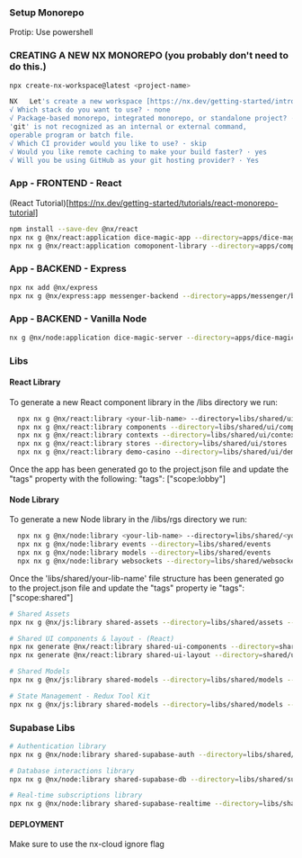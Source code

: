 ### Setup Monorepo

Protip: Use powershell

### CREATING A NEW NX MONOREPO (you probably don't need to do this.)

```bash
npx create-nx-workspace@latest <project-name>

NX   Let's create a new workspace [https://nx.dev/getting-started/intro]
√ Which stack do you want to use? · none
√ Package-based monorepo, integrated monorepo, or standalone project? · integrated
'git' is not recognized as an internal or external command,
operable program or batch file.
√ Which CI provider would you like to use? · skip
√ Would you like remote caching to make your build faster? · yes
√ Will you be using GitHub as your git hosting provider? · Yes
```

### App - FRONTEND - React

(React Tutorial)[https://nx.dev/getting-started/tutorials/react-monorepo-tutorial]

```bash
npm install --save-dev @nx/react
npx nx g @nx/react:application dice-magic-app --directory=apps/dice-magic/app
npx nx g @nx/react:application comoponent-library --directory=apps/component-library/app
```

### App - BACKEND - Express

```bash
npx nx add @nx/express
npx nx g @nx/express:app messenger-backend --directory=apps/messenger/backend
```

### App - BACKEND - Vanilla Node
```bash
nx g @nx/node:application dice-magic-server --directory=apps/dice-magic/server
```

### Libs

#### React Library

To generate a new React component library in the /libs directory we run:

```bash
  npx nx g @nx/react:library <your-lib-name> --directory=libs/shared/ui/<your-lib-name>
  npx nx g @nx/react:library components --directory=libs/shared/ui/components
  npx nx g @nx/react:library contexts --directory=libs/shared/ui/contexts
  npx nx g @nx/react:library stores --directory=libs/shared/ui/stores
  npx nx g @nx/react:library demo-casino --directory=libs/shared/ui/demo-casino
```

Once the app has been generated go to the project.json file and update the "tags" property with the following:
"tags": ["scope:lobby"]

#### Node Library

To generate a new Node library in the /libs/rgs directory we run:

```bash
  npx nx g @nx/node:library <your-lib-name> --directory=libs/shared/<your-lib-name>
  npx nx g @nx/node:library events --directory=libs/shared/events
  npx nx g @nx/node:library models --directory=libs/shared/events
  npx nx g @nx/node:library websockets --directory=libs/shared/websockets
```

Once the 'libs/shared/your-lib-name' file structure has been generated go to the project.json file and update the "tags" property ie "tags": ["scope:shared"]

```bash
# Shared Assets
npx nx g @nx/js:library shared-assets --directory=libs/shared/assets --unitTestRunner=vitest --bundler=none

# Shared UI components & layout - (React)
npx nx generate @nx/react:library shared-ui-components --directory=shared/ui/components --buildable
npx nx generate @nx/react:library shared-ui-layout --directory=shared/ui/layout --buildable

# Shared Models
npx nx g @nx/js:library shared-models --directory=libs/shared/models --unitTestRunner=vitest --bundler=none

# State Management - Redux Tool Kit
npx nx g @nx/js:library shared-models --directory=libs/shared/models --unitTestRunner=vitest --bundler=none
```

### Supabase Libs

```bash
# Authentication library
npx nx g @nx/node:library shared-supabase-auth --directory=libs/shared/supabase/auth --buildable

# Database interactions library
npx nx g @nx/node:library shared-supabase-db --directory=libs/shared/supabase/db --buildable

# Real-time subscriptions library
npx nx g @nx/node:library shared-supabase-realtime --directory=libs/shared/supabase/realtime --buildable
```

#### DEPLOYMENT

Make sure to use the nx-cloud ignore flag
